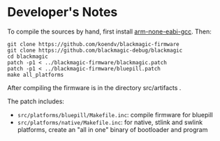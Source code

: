 # Developer's Notes

To compile the sources by hand, first install [arm-none-eabi-gcc](https://xpack.github.io/arm-none-eabi-gcc/). Then:

```
git clone https://github.com/koendv/blackmagic-firmware
git clone https://github.com/blackmagic-debug/blackmagic
cd blackmagic
patch -p1 < ../blackmagic-firmware/blackmagic.patch
patch -p1 < ../blackmagic-firmware/bluepill.patch
make all_platforms
```

After compiling the firmware is in the directory src/artifacts .

The patch includes:

- ``src/platforms/bluepill/Makefile.inc``: compile firmware for bluepill
- ``src/platforms/native/Makefile.inc``: for native, stlink and swlink platforms, create an "all in one" binary of bootloader and program
